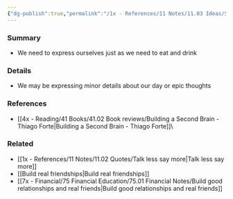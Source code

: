 ```yaml
---
{"dg-publish":true,"permalink":"/1x - References/11 Notes/11.03 Ideas/Self-expression is a vital human need/","title":"Self-expression is a vital human need","noteIcon":"","created":"2023-09-16T13:03:32.582+03:00","updated":"2024-02-14T20:18:24.401+03:00"}
---
```



### Summary
- We need to express ourselves just as we need to eat and drink

### Details
- We may be expressing minor details about our day or epic thoughts

### References
- [[4x - Reading/41 Books/41.02 Book reviews/Building a Second Brain - Thiago Forte\|Building a Second Brain - Thiago Forte]]\

### Related
- [[1x - References/11 Notes/11.02 Quotes/Talk less say more\|Talk less say more]]
- [[Build real friendships\|Build real friendships]]
- [[7x - Financial/75 Financial Education/75.01 Financial Notes/Build good relationships and real friends\|Build good relationships and real friends]]